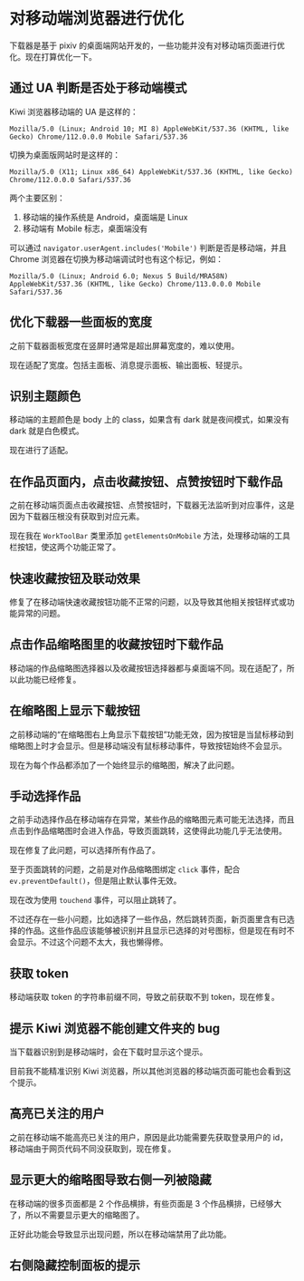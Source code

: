 # 对移动端浏览器进行优化

下载器是基于 pixiv 的桌面端网站开发的，一些功能并没有对移动端页面进行优化。现在打算优化一下。

## 通过 UA 判断是否处于移动端模式

Kiwi 浏览器移动端的 UA 是这样的：

```
Mozilla/5.0 (Linux; Android 10; MI 8) AppleWebKit/537.36 (KHTML, like Gecko) Chrome/112.0.0.0 Mobile Safari/537.36
```

切换为桌面版网站时是这样的：

```
Mozilla/5.0 (X11; Linux x86_64) AppleWebKit/537.36 (KHTML, like Gecko) Chrome/112.0.0.0 Safari/537.36
```

两个主要区别：
1. 移动端的操作系统是 Android，桌面端是 Linux
2. 移动端有 Mobile 标志，桌面端没有

可以通过 `navigator.userAgent.includes('Mobile')` 判断是否是移动端，并且 Chrome 浏览器在切换为移动端调试时也有这个标记，例如：

```
Mozilla/5.0 (Linux; Android 6.0; Nexus 5 Build/MRA58N) AppleWebKit/537.36 (KHTML, like Gecko) Chrome/113.0.0.0 Mobile Safari/537.36
```

## 优化下载器一些面板的宽度

之前下载器面板宽度在竖屏时通常是超出屏幕宽度的，难以使用。

现在适配了宽度。包括主面板、消息提示面板、输出面板、轻提示。

## 识别主题颜色

移动端的主题颜色是 body 上的 class，如果含有 dark 就是夜间模式，如果没有 dark 就是白色模式。

现在进行了适配。

## 在作品页面内，点击收藏按钮、点赞按钮时下载作品

之前在移动端页面点击收藏按钮、点赞按钮时，下载器无法监听到对应事件，这是因为下载器压根没有获取到对应元素。

现在我在 `WorkToolBar` 类里添加 `getElementsOnMobile` 方法，处理移动端的工具栏按钮，使这两个功能正常了。

## 快速收藏按钮及联动效果

修复了在移动端快速收藏按钮功能不正常的问题，以及导致其他相关按钮样式或功能异常的问题。

## 点击作品缩略图里的收藏按钮时下载作品

移动端的作品缩略图选择器以及收藏按钮选择器都与桌面端不同。现在适配了，所以此功能已经修复。

## 在缩略图上显示下载按钮

之前移动端的“在缩略图右上角显示下载按钮”功能无效，因为按钮是当鼠标移动到缩略图上时才会显示。但是移动端没有鼠标移动事件，导致按钮始终不会显示。

现在为每个作品都添加了一个始终显示的缩略图，解决了此问题。

## 手动选择作品

之前手动选择作品在移动端存在异常，某些作品的缩略图元素可能无法选择，而且点击到作品缩略图时会进入作品，导致页面跳转，这使得此功能几乎无法使用。

现在修复了此问题，可以选择所有作品了。

至于页面跳转的问题，之前是对作品缩略图绑定 `click` 事件，配合 `ev.preventDefault()`，但是阻止默认事件无效。

现在改为使用 `touchend` 事件，可以阻止跳转了。

不过还存在一些小问题，比如选择了一些作品，然后跳转页面，新页面里含有已选择的作品。这些作品应该能够被识别并且显示已选择的对号图标，但是现在有时不会显示。不过这个问题不太大，我也懒得修。

## 获取 token

移动端获取 token 的字符串前缀不同，导致之前获取不到 token，现在修复。

## 提示 Kiwi 浏览器不能创建文件夹的 bug

当下载器识别到是移动端时，会在下载时显示这个提示。

目前我不能精准识别 Kiwi 浏览器，所以其他浏览器的移动端页面可能也会看到这个提示。

## 高亮已关注的用户

之前在移动端不能高亮已关注的用户，原因是此功能需要先获取登录用户的 id，移动端由于网页代码不同没获取到，现在修复。

## 显示更大的缩略图导致右侧一列被隐藏

在移动端的很多页面都是 2 个作品横排，有些页面是 3 个作品横排，已经够大了，所以不需要显示更大的缩略图了。

正好此功能会导致显示出现问题，所以在移动端禁用了此功能。

## 右侧隐藏控制面板的提示


